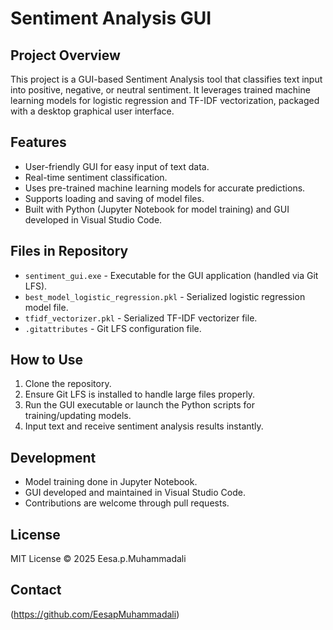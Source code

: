 # Sentiment Analysis GUI

## Project Overview
This project is a GUI-based Sentiment Analysis tool that classifies text input into positive, negative, or neutral sentiment. It leverages trained machine learning models for logistic regression and TF-IDF vectorization, packaged with a desktop graphical user interface.

## Features
- User-friendly GUI for easy input of text data.
- Real-time sentiment classification.
- Uses pre-trained machine learning models for accurate predictions.
- Supports loading and saving of model files.
- Built with Python (Jupyter Notebook for model training) and GUI developed in Visual Studio Code.

## Files in Repository
- `sentiment_gui.exe` - Executable for the GUI application (handled via Git LFS).
- `best_model_logistic_regression.pkl` - Serialized logistic regression model file.
- `tfidf_vectorizer.pkl` - Serialized TF-IDF vectorizer file.
- `.gitattributes` - Git LFS configuration file.

## How to Use
1. Clone the repository.
2. Ensure Git LFS is installed to handle large files properly.
3. Run the GUI executable or launch the Python scripts for training/updating models.
4. Input text and receive sentiment analysis results instantly.

## Development
- Model training done in Jupyter Notebook.
- GUI developed and maintained in Visual Studio Code.
- Contributions are welcome through pull requests.

## License
MIT License © 2025 Eesa.p.Muhammadali

## Contact
(https://github.com/EesapMuhammadali)

